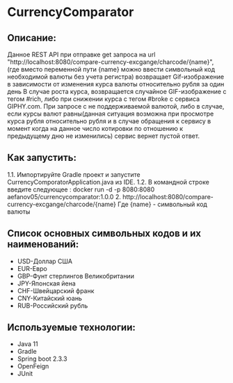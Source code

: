 # CurrencyComparator

## Описание:
Данное REST API при отправке get запроса на url "http://localhost:8080/compare-currency-excgange/charcode/{name}", 
(где вместо переменной пути {name} можно ввести символьный код необходимой валюты без учета регистра) возвращает Gif-изображение в зависимости от изменения курса валюты относительно рубля за один день В случае роста курса, возвращается случайное GIF-изображение с тегом #rich, либо при снижении курса с тегом #broke c сервиса GIPHY.com.
При запросе с не поддерживаемой валютой, либо в случае, если курсы валют равны(данная ситуация возможна при просмотре курса рубля относительно рубля и в случае обращения к сервису в момент когда на данное число котировки по отношению к предыдущему дню не изменились) сервис вернет пустой ответ.


## Как запустить:
1.1. Импортируйте Gradle проект и запустите CurrencyComporatorApplication.java из IDE.
1.2. В командной строке введите следующее : docker run -d -p 8080:8080 aefanov05/currencycomparator:1.0.0
2. http://localhost:8080/compare-currency-excgange/charcode/{name}
Где {name} - символьный код валюты


## Список основных символьных кодов и их наименований:
- USD-Доллар США
- EUR-Евро
- GBP-Фунт стерлингов Великобритании	
- JPY-Японская йена	
- CHF-Швейцарский франк	
- CNY-Китайский юань 
- RUB-Российский рубль

## Используемые технологии:
* Java 11 
* Gradle
* Spring boot 2.3.3
* OpenFeign
* JUnit
